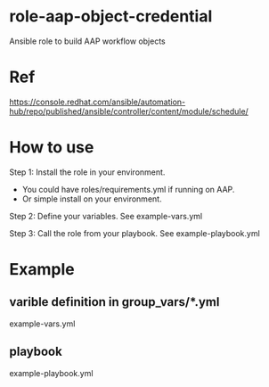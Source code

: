 # role-aap-object-credential
Ansible role to build AAP workflow objects

# Ref
https://console.redhat.com/ansible/automation-hub/repo/published/ansible/controller/content/module/schedule/

# How to use

Step 1: Install the role in your environment.
   - You could have roles/requirements.yml if running on AAP.
   - Or simple install on your environment.

Step 2: Define your variables. See example-vars.yml

Step 3: Call the role from your playbook. See example-playbook.yml

# Example

## varible definition in group_vars/*.yml
example-vars.yml
  
## playbook

example-playbook.yml

